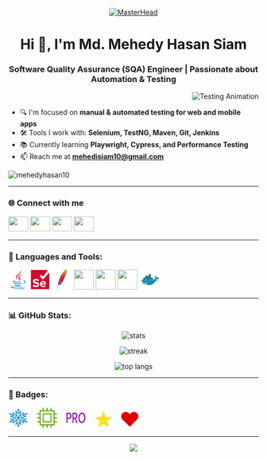 <p align="center">
  <a href="https://drive.google.com/file/d/1sytw_vI3EhB7OPoaiq6QA2aByrPRFhLF/view?usp=sharing">
    <img src="https://drive.google.com/uc?export=view&id=1sytw_vI3EhB7OPoaiq6QA2aByrPRFhLF" width="1000" height="400" alt="MasterHead" />
  </a>
</p>


<h1 align="center">Hi 👋, I'm Md. Mehedy Hasan Siam</h1>
<h3 align="center">Software Quality Assurance (SQA) Engineer | Passionate about Automation & Testing</h3>

<p align="right">
  <img alt="Testing Animation" width="400" src="https://cdn.dribbble.com/users/1162077/screenshots/3848914/media/7ed7d5ca474c2c7722840ebf320b51e5.gif" />
</p>

- 🔍 I'm focused on **manual & automated testing for web and mobile apps**
- 🛠️ Tools I work with: **Selenium, TestNG, Maven, Git, Jenkins**
- 📚 Currently learning **Playwright, Cypress, and Performance Testing**
- 📫 Reach me at **mehedisiam10@gmail.com**

<p align="left">
  <img src="https://komarev.com/ghpvc/?username=mehedyhasan10&label=Profile%20views&color=0e75b6&style=flat" alt="mehedyhasan10" />
</p>

---

### 🌐 Connect with me

<p align="left">
<a href="https://twitter.com/meheds4" target="blank"><img src="https://raw.githubusercontent.com/rahuldkjain/github-profile-readme-generator/master/src/images/icons/Social/twitter.svg" height="30" width="40" /></a>
<a href="https://linkedin.com/in/md-mehedy-hasan-siam-5a64b4206" target="blank"><img src="https://raw.githubusercontent.com/rahuldkjain/github-profile-readme-generator/master/src/images/icons/Social/linked-in-alt.svg" height="30" width="40" /></a>
<a href="https://fb.com/hasanmehedy209902" target="blank"><img src="https://raw.githubusercontent.com/rahuldkjain/github-profile-readme-generator/master/src/images/icons/Social/facebook.svg" height="30" width="40" /></a>
<a href="https://instagram.com/mehedy_hasan_siam" target="blank"><img src="https://raw.githubusercontent.com/rahuldkjain/github-profile-readme-generator/master/src/images/icons/Social/instagram.svg" height="30" width="40" /></a>
</p>

---

### 🧰 Languages and Tools:

<p align="left">
   <a href="https://www.java.com"><img src="https://raw.githubusercontent.com/devicons/devicon/master/icons/java/java-original.svg" width="40" height="40" /></a>
  <a href="https://www.selenium.dev/"><img src="https://raw.githubusercontent.com/devicons/devicon/master/icons/selenium/selenium-original.svg" width="40" height="40" /></a>
  <a href="https://maven.apache.org/"><img src="https://raw.githubusercontent.com/devicons/devicon/master/icons/apache/apache-original.svg" width="40" height="40" /></a>
  <a href="https://git-scm.com/"><img src="https://www.vectorlogo.zone/logos/git-scm/git-scm-icon.svg" width="40" height="40" /></a>
  <a href="https://www.jenkins.io/"><img src="https://www.vectorlogo.zone/logos/jenkins/jenkins-icon.svg" width="40" height="40" /></a>
  <a href="https://www.postman.com/"><img src="https://www.vectorlogo.zone/logos/getpostman/getpostman-icon.svg" width="40" height="40" /></a>
  <a href="https://www.docker.com/"><img src="https://raw.githubusercontent.com/devicons/devicon/master/icons/docker/docker-original.svg" width="40" height="40" /></a>

</p>

---

### 📊 GitHub Stats:

<p align="center">
  <img src="https://github-readme-stats.vercel.app/api?username=mehedyhasan10&show_icons=true&theme=tokyonight" alt="stats" />
</p>

<p align="center">
  <img src="https://github-readme-streak-stats.herokuapp.com/?user=mehedyhasan10&theme=tokyonight" alt="streak" />
</p>

<p align="center">
  <img src="https://github-readme-stats.vercel.app/api/top-langs/?username=mehedyhasan10&layout=compact&theme=tokyonight" alt="top langs" />
</p>

---

### 🏅 Badges:

<a href='https://archiveprogram.github.com/'><img src='https://raw.githubusercontent.com/acervenky/animated-github-badges/master/assets/acbadge.gif' width='40' height='40'></a> 
<a href='https://docs.github.com/en/developers'><img src='https://raw.githubusercontent.com/acervenky/animated-github-badges/master/assets/devbadge.gif' width='40' height='40'></a> 
<a href='https://github.com/pricing'><img src='https://raw.githubusercontent.com/acervenky/animated-github-badges/master/assets/pro.gif' width='40' height='40'></a> 
<a href='https://stars.github.com/'><img src='https://raw.githubusercontent.com/acervenky/animated-github-badges/master/assets/starbadge.gif' width='35' height='35'></a> 
<a href='https://docs.github.com/en/github/supporting-the-open-source-community-with-github-sponsors'><img src='https://raw.githubusercontent.com/acervenky/animated-github-badges/master/assets/sponsorbadge.gif' width='35' height='35'></a>

---

<p align="center">
  <img src="https://img.shields.io/twitter/follow/meheds4?logo=twitter&style=for-the-badge" />
</p>






 





